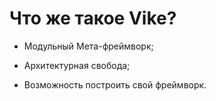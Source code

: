 <style>
.slidev-page-6 {
    ul {
        font-size: 2em;
    }
}
</style>

# Что же такое Vike?

<Counter/>

<v-clicks>

- Модульный Мета-фреймворк;
<!-- Объяснить что такое мета фреймворк -->
<!-- Высокоуровневый набор функций для разработки приложений -->
<!-- Надстройка на UI фреймворком, который объединяет и дополняет инструменты для полноценной разработки приложения -->
<!-- Например, встроенный SSR, маршрутизатор, готовая сборка, работа с SEO, работа с данными -->

- Архитектурная свобода;
<!-- Никаких Next.js ограничений, любой рантайм, любой стек -->

- Возможность построить свой фреймворк.
<!-- Полный контроль на каждой стадии -->



</v-clicks>